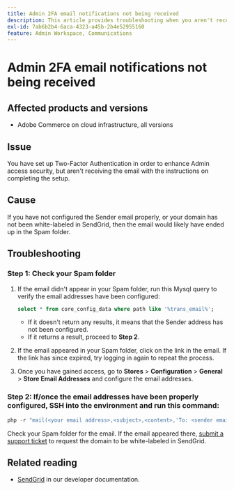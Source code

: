 ```yaml
---
title: Admin 2FA email notifications not being received
description: This article provides troubleshooting when you aren't receiving the email with the setup completion instructions after you have set up Two-Factor Authentication (2FA) in order to enhance Admin access security in Adobe Commerce on cloud infrastructure.
exl-id: 7ab6b2b4-6aca-4323-a45b-2b4e52955160
feature: Admin Workspace, Communications
---
```

# Admin 2FA email notifications not being received


## Affected products and versions

* Adobe Commerce on cloud infrastructure, all versions

## Issue

You have set up Two-Factor Authentication in order to enhance Admin access security, but aren't receiving the email with the instructions on completing the setup.

## Cause

If you have not configured the Sender email properly, or your domain has not been white-labeled in SendGrid, then the email would likely have ended up in the Spam folder.

## Troubleshooting

### Step 1: Check your Spam folder

1. If the email didn't appear in your Spam folder, run this Mysql query to verify the email addresses have been configured:

    ```sql
    select * from core_config_data where path like '%trans_email%';
    ```

    * If it doesn't return any results, it means that the Sender address has not been configured.
    * If it returns a result, proceed to **Step 2**.

1. If the email appeared in your Spam folder, click on the link in the email. If the link has since expired, try logging in again to repeat the process.
1. Once you have gained access, go to **Stores** > **Configuration** > **General** > **Store Email Addresses** and configure the email addresses.

### Step 2: If/once the email addresses have been properly configured, SSH into the environment and run this command:

```php
php -r "mail(<your email address>,<subject>,<content>,'To: <sender email>');"
```

Check your Spam folder for the email. If the email appeared there, [submit a support ticket](/help/help-center-guide/help-center/magento-help-center-user-guide.md#login) to request the domain to be white-labeled in SendGrid.

## Related reading

* [SendGrid](https://devdocs.magento.com/cloud/project/sendgrid.html) in our developer documentation.
